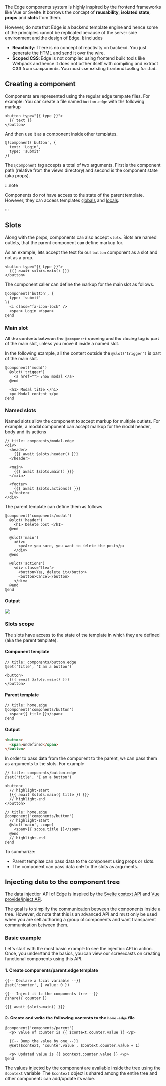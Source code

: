 The Edge components system is highly inspired by the frontend frameworks like Vue or Svelte. It borrows the concept of **reusability**, **isolated state**, **props** and **slots** from them.

However, do note that Edge is a backend template engine and hence some of the principles cannot be replicated because of the server side environment and the design of Edge. It includes

- **Reactivity**: There is no concept of reactivity on backend. You just generate the HTML and send it over the wire.
- **Scoped CSS**: Edge is not compiled using frontend build tools like Webpack and hence it does not bother itself with compiling and extract CSS from components. You must use existing frontend tooling for that.

## Creating a component

Components are represented using the regular edge template files. For example: You can create a file named `button.edge` with the following markup

```edge
<button type="{{ type }}">
  {{ text }}
</button>
```

And then use it as a component inside other templates.

```edge
@!component('button', {
  text: 'Login',
  type: 'submit'
})
```

The `@component` tag accepts a total of two arguments. First is the component path (relative from the views directory) and second is the component state (aka props).

:::note

Components do not have access to the state of the parent template. However, they can access templates [globals]() and [locals]().

:::

## Slots

Along with the props, components can also accept `slots`. Slots are named outlets, that the parent component can define markup for.

As an example, lets accept the text for our `button` component as a slot and not as a prop.

```edge
<button type="{{ type }}">
  {{{ await $slots.main() }}}
</button>
```

The component caller can define the markup for the main slot as follows.

```edge
@component('button', {
  type: 'submit'
})
  <i class="fa-icon-lock" />
  <span> Login </span>
@end
```

### Main slot

All the contents between the `@component` opening and the closing tag is part of the main slot, unless you move it inside a named slot.

In the following example, all the content outside the `@slot('trigger')` is part of the main slot.

```edge
@component('modal')
  @slot('trigger')
    <a href=""> Show modal </a>
  @end

  <h1> Modal title </h1>
  <p> Modal content </p>
@end
```

### Named slots

Named slots allow the component to accept markup for multiple outlets. For example, a modal component can accept markup for the modal header, body and its actions

```edge
// title: components/modal.edge
<div>
  <header>
    {{{ await $slots.header() }}}
  </header>

  <main>
    {{{ await $slots.main() }}}
  </main>

  <footer>
    {{{ await $slots.actions() }}}
  </footer>
</div>
```

The parent template can define them as follows

```edge
@component('components/modal')
  @slot('header')
    <h1> Delete post </h1>
  @end

  @slot('main')
    <div>
      <p>Are you sure, you want to delete the post</p>
    </div>
  @end

  @slot('actions')
    <div class="flex">
      <button>Yes, delete it</button>
      <button>Cancel</button>
    </div>
  @end
@end
```

#### Output

![](https://res.cloudinary.com/adonis-js/image/upload/q_auto,f_auto/v1617097757/v5/edge-modal-component.png)

### Slots scope

The slots have access to the state of the template in which they are defined (aka the parent template).

#### Component template

```edge
// title: components/button.edge
@set('title', 'I am a button')

<button>
  {{{ await $slots.main() }}}
</button>
```

#### Parent template

```edge
// title: home.edge
@component('components/button')
  <span>{{ title }}</span>
@end
```

#### Output

```html
<button>
  <span>undefined</span>
</button>
```

In order to pass data from the component to the parent, we can pass them as arguments to the slots. For example

```edge
// title: components/button.edge
@set('title', 'I am a button')

<button>
  // highlight-start
  {{{ await $slots.main({ title }) }}}
  // highlight-end
</button>
```

```edge
// title: home.edge
@component('components/button')
  // highlight-start
  @slot('main', scope)
    <span>{{ scope.title }}</span>
  @end
  // highlight-end
@end
```

To summarize:

- Parent template can pass data to the component using props or slots.
- The component can pass data only to the slots as arguments.

## Injecting data to the component tree

The data injection API of Edge is inspired by the [Svelte context API](https://svelte.dev/tutorial/context-api) and [Vue provide/inject API](https://v3.vuejs.org/guide/component-provide-inject.html#provide-inject).

The goal is to simplify the communication between the components inside a tree. However, do note that this is an advanced API and must only be used when you are self authoring a group of components and want transparent communication between them.

### Basic example

Let's start with the most basic example to see the injection API in action. Once, you understand the basics, you can view our screencasts on creating functional components using this API.

#### 1. Create components/parent.edge template

```edge
{{-- Declare a local variable --}}
@set('counter', { value: 0 })

{{-- Inject it to the components tree --}}
@share({ counter })

{{{ await $slots.main() }}}
```

#### 2. Create and write the following contents to the `home.edge` file

```edge
@component('components/parent')
  <p> Value of counter is {{ $context.counter.value }} </p>

  {{-- Bump the value by one --}}
  @set($context, 'counter.value', $context.counter.value + 1)

  <p> Updated value is {{ $context.counter.value }} </p>
@end
```

The values injected by the component are available inside the tree using the `$context` variable. The `$context` object is shared among the entire tree and other components can add/update its value.
